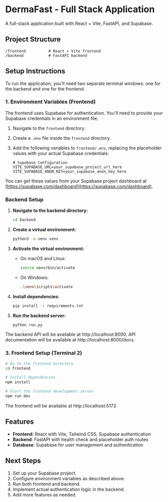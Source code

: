 # DermaFast - Full Stack Application

A full-stack application built with React + Vite, FastAPI, and Supabase.

## Project Structure

```
/frontend          # React + Vite frontend
/backend           # FastAPI backend
```

## Setup Instructions

To run the application, you'll need two separate terminal windows: one for the backend and one for the frontend.

### 1. Environment Variables (Frontend)

The frontend uses Supabase for authentication. You'll need to provide your Supabase credentials in an environment file.

1.  Navigate to the `frontend` directory.
2.  Create a `.env` file inside the `frontend` directory.
3.  Add the following variables to `frontend/.env`, replacing the placeholder values with your actual Supabase credentials:

    ```env
    # Supabase Configuration
    VITE_SUPABASE_URL=your_supabase_project_url_here
    VITE_SUPABASE_ANON_KEY=your_supabase_anon_key_here
    ```

You can get these values from your Supabase project dashboard at [https://supabase.com/dashboard](https://supabase.com/dashboard).

### Backend Setup

1.  **Navigate to the backend directory:**
    ```bash
    cd backend
    ```

2.  **Create a virtual environment:**
    ```bash
    python3 -m venv venv
    ```

3.  **Activate the virtual environment:**
    *   On macOS and Linux:
        ```bash
        source venv/bin/activate
        ```
    *   On Windows:
        ```bash
        .\venv\Scripts\activate
        ```

4.  **Install dependencies:**
    ```bash
    pip install -r requirements.txt
    ```

5.  **Run the backend server:**
    ```bash
    python run.py
    ```

The backend API will be available at http://localhost:8000.
API documentation will be available at http://localhost:8000/docs.

### 3. Frontend Setup (Terminal 2)

```bash
# Go to the frontend directory
cd frontend

# Install dependencies
npm install

# Start the frontend development server
npm run dev
```
The frontend will be available at http://localhost:5173.

## Features

- **Frontend**: React with Vite, Tailwind CSS, Supabase authentication
- **Backend**: FastAPI with health check and placeholder auth routes
- **Database**: Supabase for user management and authentication

## Next Steps

1.  Set up your Supabase project.
2.  Configure environment variables as described above.
3.  Run both frontend and backend.
4.  Implement actual authentication logic in the backend.
5.  Add more features as needed.
